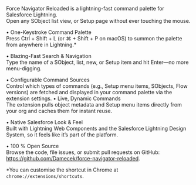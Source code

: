 Force Navigator Reloaded is a lightning-fast command palette for Salesforce Lightning.  
Open any SObject list view, or Setup page without ever touching the mouse.

• One-Keystroke Command Palette  
Press Ctrl + Shift + L (or ⌘ + Shift + P on macOS) to summon the palette from anywhere in Lightning.\*

• Blazing-Fast Search & Navigation  
Type the name of a SObject, list, new, or Setup item and hit Enter—no more menu-digging.

• Configurable Command Sources  
Control which types of commands (e.g., Setup menu items, SObjects, Flow versions) are fetched and displayed in your
command palette via the extension settings.
• Live, Dynamic Commands  
The extension pulls object metadata and Setup menu items directly from your org and caches them for instant reuse.

• Native Salesforce Look & Feel  
Built with Lightning Web Components and the Salesforce Lightning Design System, so it feels like it’s part of the
platform.

• 100 % Open Source  
Browse the code, file issues, or submit pull requests on GitHub: <https://github.com/Damecek/force-navigator-reloaded>.

\*You can customise the shortcut in Chrome at `chrome://extensions/shortcuts`.
